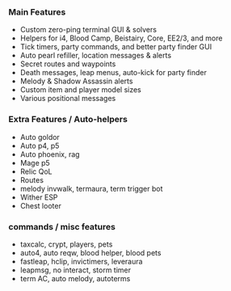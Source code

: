 ### Main Features

* Custom zero-ping terminal GUI & solvers
* Helpers for i4, Blood Camp, Beistairy, Core, EE2/3, and more
* Tick timers, party commands, and better party finder GUI
* Auto pearl refiller, location messages & alerts
* Secret routes and waypoints
* Death messages, leap menus, auto-kick for party finder
* Melody & Shadow Assassin alerts
* Custom item and player model sizes
* Various positional messages

### Extra Features / Auto-helpers

* Auto goldor
* Auto p4, p5
* Auto phoenix, rag
* Mage p5
* Relic QoL
* Routes
* melody invwalk, termaura, term trigger bot
* Wither ESP
* Chest looter

### commands / misc features

* taxcalc, crypt, players, pets
* auto4, auto reqw, blood helper, blood pets
* fastleap, hclip, invictimers, leveraura
* leapmsg, no interact, storm timer
* term AC, auto melody, autoterms
